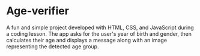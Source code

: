 # Age-verifier
A fun and simple project developed with HTML, CSS, and JavaScript during a coding lesson. The app asks for the user's year of birth and gender, then calculates their age and displays a message along with an image representing the detected age group.
